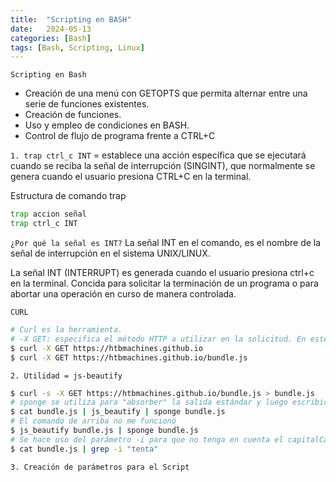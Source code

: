 ```yaml
---
title:  "Scripting en BASH"
date:   2024-05-13
categories: [Bash]
tags: [Bash, Scripting, Linux]
---
```

`Scripting en Bash`

* Creación de una menú con GETOPTS que permita alternar entre una serie de funciones existentes.
* Creación de funciones.
* Uso y empleo de condiciones en BASH.
* Control de flujo de programa frente a CTRL+C

`1. trap ctrl_c INT` = establece una acción específica que se ejecutará cuando se reciba la señal de interrupción (SINGINT), que normalmente se genera cuando el usuario presiona CTRL+C en la terminal. 

Estructura de comando trap
``` bash
trap accion señal
trap ctrl_c INT
``` 

`¿Por qué la señal es INT?`
La señal INT en el comando, es el nombre de la señal de interrupción en el sistema UNIX/LINUX. 

La señal INT (INTERRUPT) es generada cuando el usuario presiona ctrl+c en la terminal. Concida para solicitar la terminación de un programa o para abortar una operación en curso de manera controlada. 


`CURL`
``` bash
# Curl es la herramienta.
# -X GET: especifica el método HTTP a utilizar en la solicitud. En este caso 'GET' indica que se quiere realizar una solicitud GET.
$ curl -X GET https://htbmachines.github.io
$ curl -X GET https://htbmachines.github.io/bundle.js
``` 

`2. Utilidad = js-beautify`

```bash
$ curl -s -X GET https://htbmachines.github.io/bundle.js > bundle.js
# sponge se utiliza para "absorber" la salida estándar y luego escribirla en un archivo una vez que la entrada estándar ha terminado de leerse. Esto puede ser especialmente útil cuando se necesita modificar un archivo y luego guardar los cambios en el mismo archivo
$ cat bundle.js | js_beautify | sponge bundle.js
# El comando de arriba no me funcionó
$ js_beautify bundle.js | sponge bundle.js
# Se hace uso del parámetro -i para que no tenga en cuenta el capitalCase a la hora de buscar la palabra. 
$ cat bundle.js | grep -i "tenta"
```

`3. Creación de parámetros para el Script`